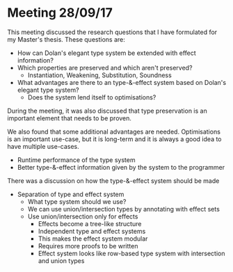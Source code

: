 # Meeting 28/09/17

This meeting discussed the research questions that I have formulated for my Master's thesis. These questions are:
- How can Dolan's elegant type system be extended with effect information?
- Which properties are preserved and which aren't preserved?
  * Instantiation, Weakening, Substitution, Soundness
- What advantages are there to an type-&-effect system based on Dolan's elegant type system?
  * Does the system lend itself to optimisations?

During the meeting, it was also discussed that type preservation is an important element that needs to be proven.

We also found that some additional advantages are needed. Optimisations is an important use-case, but it is long-term and it is always a good idea to have multiple use-cases.
- Runtime performance of the type system
- Better type-&-effect information given by the system to the programmer

There was a discussion on how the type-&-effect system should be made
- Separation of type and effect system
  * What type system should we use?
  * We can use union/intersection types by annotating with effect sets
  * Use union/intersection only for effects
    + Effects become a tree-like structure
    + Independent type and effect systems
    + This makes the effect system modular
    + Requires more proofs to be written
    + Effect system looks like row-based type system with intersection and union types
